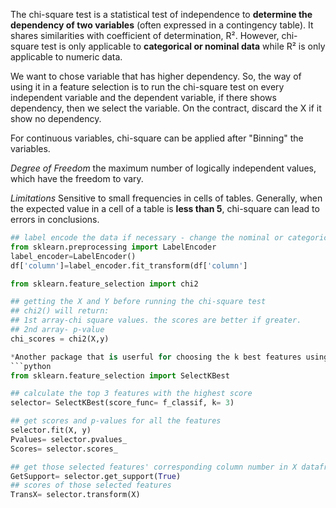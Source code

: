 The chi-square test is a statistical test of independence to **determine the dependency of two variables** (often expressed in a contingency table). It shares similarities with coefficient of determination, R². However, chi-square test is only applicable to **categorical or nominal data** while R² is only applicable to numeric data.

 We want to chose variable that has higher dependency. So, the way of using it in a feature selection is to run the chi-square test on every independent variable and the dependent variable, if there shows dependency, then we select the variable. On the contract, discard the X if it show no dependency.

For continuous variables, chi-square can be applied after "Binning" the variables.

*Degree of Freedom*
the maximum number of logically independent values, which have the freedom to vary. 

*Limitations*
Sensitive to small frequencies in cells of tables. 
Generally, when the expected value in a cell of a table is **less than 5**, chi-square can lead to errors in conclusions.

```python
## label encode the data if necessary - change the nominal or categorical value into 1/0 or 1/2/0
from sklearn.preprocessing import LabelEncoder
label_encoder=LabelEncoder()
df['column']=label_encoder.fit_transform(df['column']

from sklearn.feature_selection import chi2

## getting the X and Y before running the chi-square test
## chi2() will return: 
## 1st array-chi square values. the scores are better if greater. 
## 2nd array- p-value
chi_scores = chi2(X,y)

*Another package that is userful for choosing the k best features using chi-square test
```python
from sklearn.feature_selection import SelectKBest

## calculate the top 3 features with the highest score
selector= SelectKBest(score_func= f_classif, k= 3)

## get scores and p-values for all the features
selector.fit(X, y)
Pvalues= selector.pvalues_
Scores= selector.scores_

## get those selected features' corresponding column number in X dataframe
GetSupport= selector.get_support(True)
## scores of those selected features
TransX= selector.transform(X)


```
